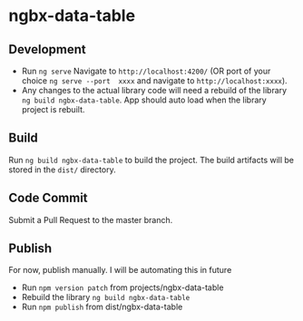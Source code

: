 # ngbx-data-table


## Development
- Run `ng serve`
Navigate to `http://localhost:4200/` (OR port of your choice `ng serve --port  xxxx` and navigate to `http://localhost:xxxx`).
- Any changes to the actual library code will need a rebuild of the library `ng build ngbx-data-table`. App should auto load when the library project is rebuilt.


## Build
Run `ng build ngbx-data-table` to build the project. The build artifacts will be stored in the `dist/` directory.

## Code Commit
Submit a Pull Request to the master branch.

## Publish
For now, publish manually. I will be automating this in future
 - Run `npm version patch` from projects/ngbx-data-table
 - Rebuild the library `ng build ngbx-data-table`
 - Run `npm publish` from dist/ngbx-data-table
